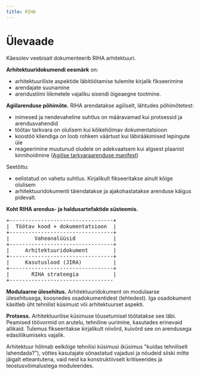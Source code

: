 ```yaml
---
title: RIHA
---
```


# Ülevaade

Käesolev veebisait dokumenteerib RIHA arhitektuuri.

__Arhitektuuridokumendi eesmärk__ on:
- arhitektuuriliste aspektide läbitöötamise tulemite kirjalik fikseerimine
- arendajate suunamine
- arendustiimi liikmetele vajaliku sisendi õigeaegne tootmine.

__Agiilarenduse põhimõte.__ RIHA arendatakse agiilselt, lähtudes põhimõtetest:
- inimesed ja nendevaheline suhtlus on määravamad kui protsessid ja arendusvahendid
- töötav tarkvara on olulisem kui kõikehõlmav dokumentatsioon
- koostöö kliendiga on loob rohkem väärtust kui läbirääkimised lepingute üle
- reageerimine muutunud oludele on adekvaatsem kui algsest plaanist kinnihoidmine ([Agiilse tarkvaraarenduse manifest](http://agilemanifesto.org/iso/et/manifesto.html))

Seetõttu:
- eelistatud on vahetu suhtlus. Kirjalikult fikseeritakse ainult kõige olulisem
- arhitektuuridokumenti täiendatakse ja ajakohastatakse arenduse käigus pidevalt.

__Koht RIHA arendus- ja haldusartefaktide süsteemis.__

<pre>
+---------------------------------+
|  Töötav kood + dokumentatsioon  |
+---------------------------------+
|        Vaheanalüüsid            |
+---------------------------------+
|     Arhitektuuridokument        |
+---------------------------------+
|     Kasutuslood (JIRA)          |
+---------------------------------+
|       RIHA strateegia           |
+---------------------------------  
</pre>  

__Modulaarne ülesehitus.__ Arhitektuuridokument on modulaarse ülesehitusega, koosnedes osadokumentidest (lehtedest). Iga osadokument käsitleb üht tehnilist küsimust või arhitektuurset aspekti. 

__Protsess.__ Arhitektuurilise küsimuse tõusetumisel töötatakse see läbi. Peamised töövormid on arutelu, tehniline uurimine, kasutades erinevaid allikaid. Tulemus fikseeritakse kirjalikult niivõrd, kuivõrd see on arendusega edasiliikumiseks vajalik. 

<p class='rem'> Arhitektuur hõlmab eelkõige tehnilisi küsimusi (küsimus "kuidas tehniliselt lahendada?"), võttes kasutajate sõnastatud vajadusi ja nõudeid siiski mitte jäigalt etteantutena, vaid neid ka konstruktiivselt kritiseerides ja teostusvõimalustega moduleerides.</p> 





